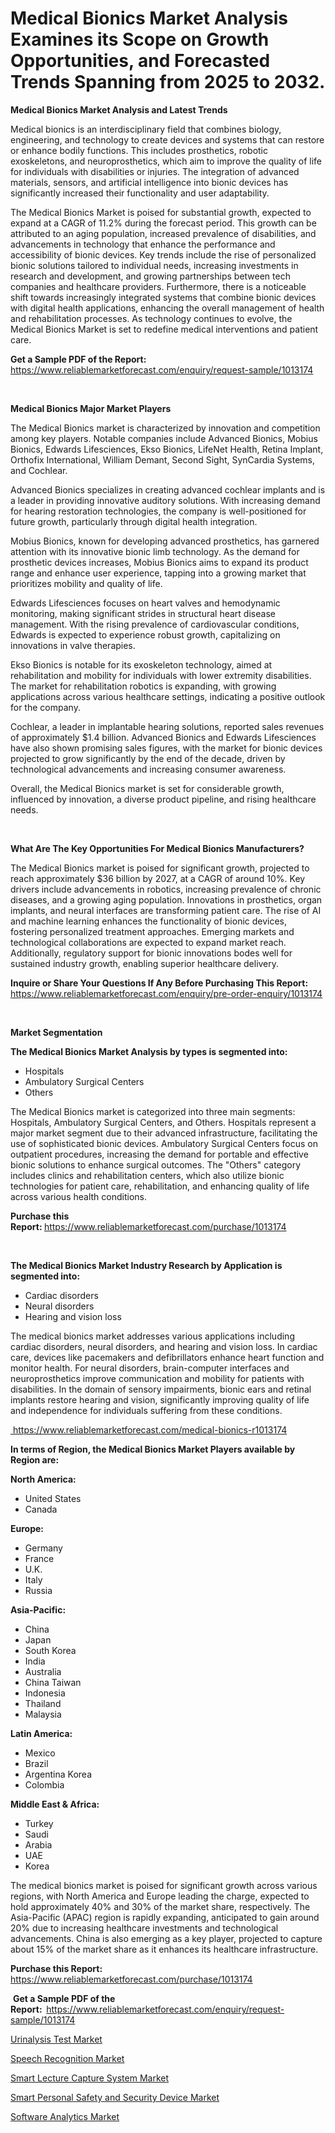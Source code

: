 <p><h1>Medical Bionics Market Analysis Examines its Scope on Growth Opportunities, and Forecasted Trends Spanning from 2025 to 2032.</h1></p><p><strong>Medical Bionics Market Analysis and Latest Trends</strong></p>
<p><p>Medical bionics is an interdisciplinary field that combines biology, engineering, and technology to create devices and systems that can restore or enhance bodily functions. This includes prosthetics, robotic exoskeletons, and neuroprosthetics, which aim to improve the quality of life for individuals with disabilities or injuries. The integration of advanced materials, sensors, and artificial intelligence into bionic devices has significantly increased their functionality and user adaptability.</p><p>The Medical Bionics Market is poised for substantial growth, expected to expand at a CAGR of 11.2% during the forecast period. This growth can be attributed to an aging population, increased prevalence of disabilities, and advancements in technology that enhance the performance and accessibility of bionic devices. Key trends include the rise of personalized bionic solutions tailored to individual needs, increasing investments in research and development, and growing partnerships between tech companies and healthcare providers. Furthermore, there is a noticeable shift towards increasingly integrated systems that combine bionic devices with digital health applications, enhancing the overall management of health and rehabilitation processes. As technology continues to evolve, the Medical Bionics Market is set to redefine medical interventions and patient care.</p></p>
<p><strong>Get a Sample PDF of the Report:&nbsp;</strong> <a href="https://www.reliablemarketforecast.com/enquiry/request-sample/1013174?utm_campaign=1903&utm_medium=2&utm_source=Github&utm_content=ia&utm_term=05032025&utm_id=medical-bionics">https://www.reliablemarketforecast.com/enquiry/request-sample/1013174</a></p>
<p>&nbsp;</p>
<p><strong>Medical Bionics Major Market Players</strong></p>
<p><p>The Medical Bionics market is characterized by innovation and competition among key players. Notable companies include Advanced Bionics, Mobius Bionics, Edwards Lifesciences, Ekso Bionics, LifeNet Health, Retina Implant, Orthofix International, William Demant, Second Sight, SynCardia Systems, and Cochlear. </p><p>Advanced Bionics specializes in creating advanced cochlear implants and is a leader in providing innovative auditory solutions. With increasing demand for hearing restoration technologies, the company is well-positioned for future growth, particularly through digital health integration.</p><p>Mobius Bionics, known for developing advanced prosthetics, has garnered attention with its innovative bionic limb technology. As the demand for prosthetic devices increases, Mobius Bionics aims to expand its product range and enhance user experience, tapping into a growing market that prioritizes mobility and quality of life.</p><p>Edwards Lifesciences focuses on heart valves and hemodynamic monitoring, making significant strides in structural heart disease management. With the rising prevalence of cardiovascular conditions, Edwards is expected to experience robust growth, capitalizing on innovations in valve therapies.</p><p>Ekso Bionics is notable for its exoskeleton technology, aimed at rehabilitation and mobility for individuals with lower extremity disabilities. The market for rehabilitation robotics is expanding, with growing applications across various healthcare settings, indicating a positive outlook for the company.</p><p>Cochlear, a leader in implantable hearing solutions, reported sales revenues of approximately $1.4 billion. Advanced Bionics and Edwards Lifesciences have also shown promising sales figures, with the market for bionic devices projected to grow significantly by the end of the decade, driven by technological advancements and increasing consumer awareness. </p><p>Overall, the Medical Bionics market is set for considerable growth, influenced by innovation, a diverse product pipeline, and rising healthcare needs.</p></p>
<p>&nbsp;</p>
<p><strong>What Are The Key Opportunities For Medical Bionics Manufacturers?</strong></p>
<p><p>The Medical Bionics market is poised for significant growth, projected to reach approximately $36 billion by 2027, at a CAGR of around 10%. Key drivers include advancements in robotics, increasing prevalence of chronic diseases, and a growing aging population. Innovations in prosthetics, organ implants, and neural interfaces are transforming patient care. The rise of AI and machine learning enhances the functionality of bionic devices, fostering personalized treatment approaches. Emerging markets and technological collaborations are expected to expand market reach. Additionally, regulatory support for bionic innovations bodes well for sustained industry growth, enabling superior healthcare delivery.</p></p>
<p><strong>Inquire or Share Your Questions If Any Before Purchasing This Report:</strong> <a href="https://www.reliablemarketforecast.com/enquiry/pre-order-enquiry/1013174?utm_campaign=1903&utm_medium=2&utm_source=Github&utm_content=ia&utm_term=05032025&utm_id=medical-bionics">https://www.reliablemarketforecast.com/enquiry/pre-order-enquiry/1013174</a></p>
<p>&nbsp;</p>
<p><strong>Market Segmentation</strong></p>
<p><strong>The Medical Bionics Market Analysis by types is segmented into:</strong></p>
<p><ul><li>Hospitals</li><li>Ambulatory Surgical Centers</li><li>Others</li></ul></p>
<p><p>The Medical Bionics market is categorized into three main segments: Hospitals, Ambulatory Surgical Centers, and Others. Hospitals represent a major market segment due to their advanced infrastructure, facilitating the use of sophisticated bionic devices. Ambulatory Surgical Centers focus on outpatient procedures, increasing the demand for portable and effective bionic solutions to enhance surgical outcomes. The "Others" category includes clinics and rehabilitation centers, which also utilize bionic technologies for patient care, rehabilitation, and enhancing quality of life across various health conditions.</p></p>
<p><strong>Purchase this Report:&nbsp;</strong><a href="https://www.reliablemarketforecast.com/purchase/1013174?utm_campaign=1903&utm_medium=2&utm_source=Github&utm_content=ia&utm_term=05032025&utm_id=medical-bionics">https://www.reliablemarketforecast.com/purchase/1013174</a></p>
<p>&nbsp;</p>
<p><strong>The Medical Bionics Market Industry Research by Application is segmented into:</strong></p>
<p><ul><li>Cardiac disorders</li><li>Neural disorders</li><li>Hearing and vision loss</li></ul></p>
<p><p>The medical bionics market addresses various applications including cardiac disorders, neural disorders, and hearing and vision loss. In cardiac care, devices like pacemakers and defibrillators enhance heart function and monitor health. For neural disorders, brain-computer interfaces and neuroprosthetics improve communication and mobility for patients with disabilities. In the domain of sensory impairments, bionic ears and retinal implants restore hearing and vision, significantly improving quality of life and independence for individuals suffering from these conditions.</p></p>
<p><a href="https://www.reliablemarketforecast.com/medical-bionics-r1013174?utm_campaign=1903&utm_medium=2&utm_source=Github&utm_content=ia&utm_term=05032025&utm_id=medical-bionics">&nbsp;https://www.reliablemarketforecast.com/medical-bionics-r1013174</a></p>
<p><strong>In terms of Region, the Medical Bionics Market Players available by Region are:</strong></p>
<p>
    <p> <strong> North America: </strong>
        <ul>
            <li>United States</li>
            <li>Canada</li>
        </ul>
        </p> 
    <p> <strong> Europe: </strong>
        <ul>
            <li>Germany</li>
            <li>France</li>
            <li>U.K.</li>
            <li>Italy</li>
            <li>Russia</li>
        </ul>
        </p> 
    <p> <strong> Asia-Pacific: </strong>
        <ul>
            <li>China</li>
            <li>Japan</li>
            <li>South Korea</li>
            <li>India</li>
            <li>Australia</li>
            <li>China Taiwan</li>
            <li>Indonesia</li>
            <li>Thailand</li>
            <li>Malaysia</li>
        </ul>
        </p> 
    <p> <strong> Latin America: </strong>
        <ul>
            <li>Mexico</li>
            <li>Brazil</li>
            <li>Argentina Korea</li>
            <li>Colombia</li>
        </ul>
        </p> 
    <p> <strong> Middle East & Africa: </strong>
        <ul>
            <li>Turkey</li>
            <li>Saudi</li>
            <li>Arabia</li>
            <li>UAE</li>
            <li>Korea</li>
        </ul>
    </p>
    </p>
<p><p>The medical bionics market is poised for significant growth across various regions, with North America and Europe leading the charge, expected to hold approximately 40% and 30% of the market share, respectively. The Asia-Pacific (APAC) region is rapidly expanding, anticipated to gain around 20% due to increasing healthcare investments and technological advancements. China is also emerging as a key player, projected to capture about 15% of the market share as it enhances its healthcare infrastructure.</p></p>
<p><strong>Purchase this Report: </strong><a href="https://www.reliablemarketforecast.com/purchase/1013174?utm_campaign=1903&utm_medium=2&utm_source=Github&utm_content=ia&utm_term=05032025&utm_id=medical-bionics">https://www.reliablemarketforecast.com/purchase/1013174</a></p>
<p>&nbsp;<strong>Get a Sample PDF of the Report:&nbsp;&nbsp;</strong><a href="https://www.reliablemarketforecast.com/enquiry/request-sample/1013174?utm_campaign=1903&utm_medium=2&utm_source=Github&utm_content=ia&utm_term=05032025&utm_id=medical-bionics">https://www.reliablemarketforecast.com/enquiry/request-sample/1013174</a></p>
<p><strong></strong></p>
<p><p><a href="https://github.com/lonanweaseh4/Market-Research-Report-List-1/blob/main/urinalysis-test-market.md?utm_campaign=1903&utm_medium=2&utm_source=Github&utm_content=ia&utm_term=05032025&utm_id=medical-bionics">Urinalysis Test Market</a></p><p><a href="https://github.com/biandnikelrs/Market-Research-Report-List-1/blob/main/speech-recognition-market.md?utm_campaign=1903&utm_medium=2&utm_source=Github&utm_content=ia&utm_term=05032025&utm_id=medical-bionics">Speech Recognition Market</a></p><p><a href="https://github.com/mismannely/Market-Research-Report-List-1/blob/main/smart-lecture-capture-system-market.md?utm_campaign=1903&utm_medium=2&utm_source=Github&utm_content=ia&utm_term=05032025&utm_id=medical-bionics">Smart Lecture Capture System Market</a></p><p><a href="https://github.com/tentandyik/Market-Research-Report-List-1/blob/main/smart-personal-safety-and-security-device-market.md?utm_campaign=1903&utm_medium=2&utm_source=Github&utm_content=ia&utm_term=05032025&utm_id=medical-bionics">Smart Personal Safety and Security Device Market</a></p><p><a href="https://github.com/myongfranzcs/Market-Research-Report-List-1/blob/main/software-analytics-market.md?utm_campaign=1903&utm_medium=2&utm_source=Github&utm_content=ia&utm_term=05032025&utm_id=medical-bionics">Software Analytics Market</a></p></p>